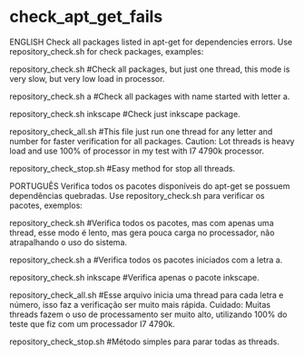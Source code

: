 # check_apt_get_fails
ENGLISH
Check all packages listed in apt-get for dependencies errors.
Use repository_check.sh for check packages, examples:

repository_check.sh #Check all packages, but just one thread, this mode is very slow, but very low load in processor.

repository_check.sh a #Check all packages with name started with letter a.

repository_check.sh inkscape #Check just inkscape package.

repository_check_all.sh #This file just run one thread for any letter and number for faster verification for all packages.
Caution: Lot threads is heavy load and use 100% of processor in my test with I7 4790k processor.

repository_check_stop.sh #Easy method for stop all threads.

PORTUGUÊS
Verifica todos os pacotes disponíveis do apt-get se possuem dependências quebradas.
Use repository_check.sh para verificar os pacotes, exemplos:

repository_check.sh #Verifica todos os pacotes, mas com apenas uma thread, esse modo é lento, mas gera pouca carga no processador, não atrapalhando o uso do sistema.

repository_check.sh a #Verifica todos os pacotes iniciados com a letra a.

repository_check.sh inkscape #Verifica apenas o pacote inkscape.

repository_check_all.sh #Esse arquivo inicia uma thread para cada letra e número, isso faz a verificação ser muito mais rápida.
Cuidado: Muitas threads fazem o uso de processamento ser muito alto, utilizando 100% do teste que fiz com um processador I7 4790k.

repository_check_stop.sh #Método simples para parar todas as threads.
